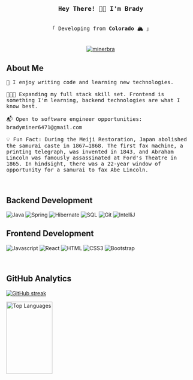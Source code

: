 <!-- Intro  -->
<h3 align="center">
        <samp> Hey There! 👋🏻 I'm
                <b>Brady</b>
        </samp>
</h3>

<p align="center"> 
  <samp>
    <br>
    「 Developing from <b>Colorado 🏔️</b> 」
    <br>
    <br>
        <br>
  </samp>
        <a href="https://linkedin.com/in/brady-miner-062ab0132" target="_blank">
        <img src="https://img.shields.io/badge/LinkedIn-0077B5?style=for-the-badge&logo=linkedin&logoColor=white" alt="minerbra"/>
        </a>
</p>



<!-- About Section -->
 ## About Me
 
<p>
  <samp>
🧠 I enjoy writing code and learning new technologies.<br/><br/>
👨🏻‍💻 Expanding my full stack skill set. Frontend is something I'm learning, backend technologies are what I know best.<br/><br/>
📬 Open to software engineer opportunities: bradyminer6471@gmail.com <br/><br/>
💡 Fun Fact: During the Meiji Restoration, Japan abolished the samurai caste in 1867–1868. The first fax machine, a printing telegraph, was invented in 1843, and Abraham Lincoln was famously assassinated at Ford's Theatre in 1865. In hindsight, there was a 22-year window of opportunity for a samurai to fax Abe Lincoln.
   </samp>
</p>

<br/>

<!-- Technologies Section -->
## Backend Development

![Java](https://img.shields.io/badge/Java-D0120D?style=for-the-badge&labelColor=D0120D&logo=Oracle&logoColor=white)
![Spring](https://img.shields.io/badge/Spring-6DB33F?style=for-the-badge&logo=spring&logoColor=white)
![Hibernate](https://img.shields.io/badge/Hibernate-59666C?style=for-the-badge&logo=hibernate&logoColor=white)
![SQL](https://img.shields.io/badge/MySQL-4479A1?style=for-the-badge&logo=mysql&logoColor=white)
![Git](https://img.shields.io/badge/Git-F05032?style=for-the-badge&logo=git&logoColor=white)
![IntelliJ](https://img.shields.io/badge/IntelliJ-000000?style=for-the-badge&logo=intellijidea&logoColor=white)

## Frontend Development

![Javascript](https://img.shields.io/badge/Javascript-F0DB4F?style=for-the-badge&labelColor=black&logo=javascript&logoColor=F0DB4F)
![React](https://img.shields.io/badge/-React-61DBFB?style=for-the-badge&labelColor=black&logo=react&logoColor=61DBFB)
![HTML](https://img.shields.io/badge/HTML5-E34F26?style=for-the-badge&logo=html5&logoColor=white)
![CSS3](https://img.shields.io/badge/CSS3-1572B6?style=for-the-badge&logo=css3&logoColor=white)
![Bootstrap](https://img.shields.io/badge/Bootstrap-563D7C?style=for-the-badge&logo=bootstrap&logoColor=white)

<br/>

<!-- Tracker Section -->
## GitHub Analytics
<p>
  <a href="https://github.com/alsiam">
    <img src="https://github-readme-streak-stats.herokuapp.com/?user=minerbra&theme=radical&border=7F3FBF&background=0D1117" alt="GitHub streak"/>
  </a>
</p>

<a> 
  <ahref="https://github.com/minerbra"><img alt="Top Languages" src="https://denvercoder1-github-readme-stats.vercel.app/api/top-langs/?username=minerbra&langs_count=8&layout=compact&theme=react&border_color=7F3FBF&bg_color=0D1117&title_color=F85D7F&icon_color=F8D866" height="192px" width="49.5%"/></a>
  <br/>
</a>
